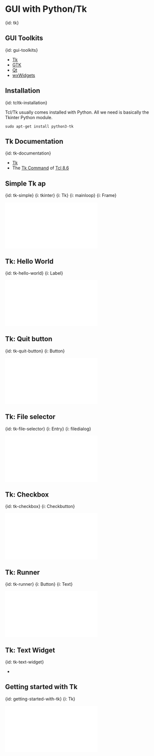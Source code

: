 # GUI with Python/Tk
{id: tk}

## GUI Toolkits
{id: gui-toolkits}

* [Tk](https://docs.python.org/library/tk.html)
* [GTK](http://www.pygtk.org/)
* [Qt](https://wiki.python.org/moin/PyQt)
* [wxWidgets](http://wxpython.org/)


## Installation
{id: tcltk-installation}


Tcl/Tk usually comes installed with Python. All we need is basically the Tkinter Python module.

```
sudo apt-get install python3-tk
```

## Tk Documentation
{id: tk-documentation}

* [Tk](https://docs.python.org/library/tk.html)
* The [Tk Command](https://www.tcl.tk/man/tcl8.6/TkCmd/contents.htm) of [Tcl 8.6](https://www.tcl.tk/man/tcl8.6/)


## Simple Tk ap
{id: tk-simple}
{i: tkinter}
{i: Tk}
{i: mainloop}
{i: Frame}

![](examples/tk/simple.py)


## Tk: Hello World
{id: tk-hello-world}
{i: Label}

![](examples/tk/hello_world.py)


## Tk: Quit button
{id: tk-quit-button}
{i: Button}

![](examples/tk/quit.py)


## Tk: File selector
{id: tk-file-selector}
{i: Entry}
{i: filedialog}

![](examples/tk/file_selector.py)

## Tk: Checkbox
{id: tk-checkbox}
{i: Checkbutton}

![](examples/tk/tk_checkbox.py)

## Tk: Runner
{id: tk-runner}
{i: Button}
{i: Text}

![](examples/tk/tk_runner.py)


## Tk: Text Widget
{id: tk-text-widget}

* [](http://effbot.org/tkinterbook/text.htm)

## Getting started with Tk
{id: getting-started-with-tk}
{i: Tk}

![](examples/tk/tk_example.py)

